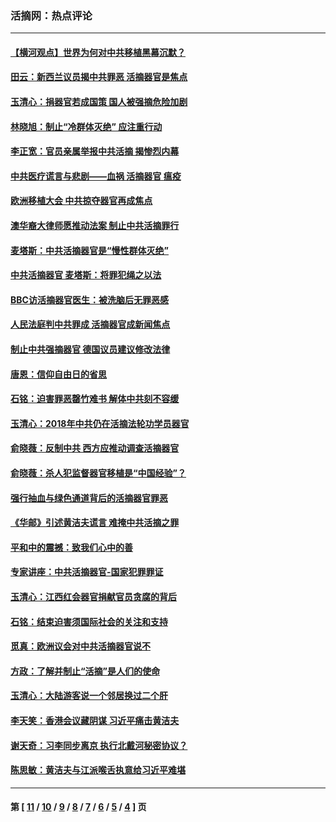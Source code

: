 ### 活摘网：热点评论
---
#### [【横河观点】世界为何对中共移植黑幕沉默？](../../pages/nf5879/n13244249.md?08260430) 
#### [田云：新西兰议员揭中共罪恶 活摘器官是焦点](../../pages/nf5879/n13070629.md?08260430) 
#### [玉清心：捐器官若成国策 国人被强摘危险加剧](../../pages/nf5879/n12802713.md?08260430) 
#### [林晓旭：制止“冷群体灭绝” 应注重行动](../../pages/nf5879/n12779736.md?08260430) 
#### [李正宽：官员亲属举报中共活摘 揭惨烈内幕](../../pages/nf5879/n12684490.md?08260430) 
#### [中共医疗谎言与悲剧——血祸 活摘器官 瘟疫](../../pages/nf5879/n12372103.md?08260430) 
#### [欧洲移植大会 中共掠夺器官再成焦点](../../pages/nf5879/n11538883.md?08260430) 
#### [澳华裔大律师愿推动法案 制止中共活摘罪行](../../pages/nf5879/n11377039.md?08260430) 
#### [麦塔斯：中共活摘器官是“慢性群体灭绝”](../../pages/nf5879/n11350529.md?08260430) 
#### [中共活摘器官 麦塔斯：将罪犯绳之以法](../../pages/nf5879/n11347973.md?08260430) 
#### [BBC访活摘器官医生：被洗脑后无罪恶感](../../pages/nf5879/n11335935.md?08260430) 
#### [人民法庭判中共罪成 活摘器官成新闻焦点](../../pages/nf5879/n11331578.md?08260430) 
#### [制止中共强摘器官 德国议员建议修改法律](../../pages/nf5879/n11249451.md?08260430) 
#### [唐恩：信仰自由日的省思](../../pages/nf5879/n11003525.md?08260430) 
#### [石铭：迫害罪恶罄竹难书  解体中共刻不容缓](../../pages/nf5879/n10942855.md?08260430) 
#### [玉清心：2018年中共仍在活摘法轮功学员器官](../../pages/nf5879/n10914646.md?08260430) 
#### [俞晓薇：反制中共 西方应推动调查活摘器官](../../pages/nf5879/n10794671.md?08260430) 
#### [俞晓薇：杀人犯监督器官移植是“中国经验”？](../../pages/nf5879/n10466427.md?08260430) 
#### [强行抽血与绿色通道背后的活摘器官罪恶](../../pages/nf5879/n10004708.md?08260430) 
#### [《华邮》引述黄洁夫谎言 难掩中共活摘之罪](../../pages/nf5879/n9642309.md?08260430) 
#### [平和中的震撼：致我们心中的善](../../pages/nf5879/n9021123.md?08260430) 
#### [专家讲座：中共活摘器官-国家犯罪罪证](../../pages/nf5879/n8828153.md?08260430) 
#### [玉清心：江西红会器官捐献官员贪腐的背后](../../pages/nf5879/n8522122.md?08260430) 
#### [石铭：结束迫害须国际社会的关注和支持](../../pages/nf5879/n8443497.md?08260430) 
#### [觅真：欧洲议会对中共活摘器官说不](../../pages/nf5879/n8337486.md?08260430) 
#### [方政：了解并制止“活摘”是人们的使命](../../pages/nf5879/n8329214.md?08260430) 
#### [玉清心：大陆游客说一个邻居换过二个肝](../../pages/nf5879/n8291404.md?08260430) 
#### [李天笑：香港会议藏阴谋 习近平痛击黄洁夫](../../pages/nf5879/n8241459.md?08260430) 
#### [谢天奇：习李同步离京 执行北戴河秘密协议？](../../pages/nf5879/n8230418.md?08260430) 
#### [陈思敏：黄洁夫与江派喉舌执意给习近平难堪](../../pages/nf5879/n8222166.md?08260430) 

---
#### 第 [ [11](./11.md?08260430) / [10](./10.md?08260430) / [9](./9.md?08260430) / [8](./8.md?08260430) / [7](./7.md?08260430) / [6](./6.md?08260430) / [5](./5.md?08260430) / [4](./4.md?08260430) ] 页
